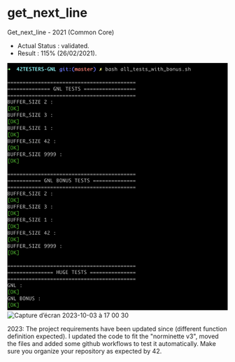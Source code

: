 # get_next_line
Get_next_line - 2021 (Common Core)

- Actual Status : validated.
- Result        : 115% (26/02/2021).

![Alt text](/gnl.png?raw=true "Tripouille test OK")
<img width="438" alt="Capture d’écran 2023-10-03 à 17 00 30" src="https://github.com/malatinipro/get_next_line/assets/77189438/8d743cc8-2c51-4f36-9bca-25284b625a7c">

2023: The project requirements have been updated since (different function definition expected).
I updated the code to fit the "norminette v3", moved the files and added some github workflows to test it automatically.
Make sure you organize your repository as expected by 42.
